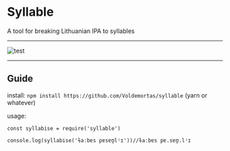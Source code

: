 # Syllable

A tool for breaking Lithuanian IPA to syllables

---

![test](https://github.com/voldemortas/syllable/actions/workflows/test.yml/badge.svg)

---

## Guide

install: `npm install https://github.com/Voldemortas/syllable` (yarn or whatever)

usage:

```
const syllabise = require('syllable')

console.log(syllabise('ɫaːbɐs pɐsɐʊ̯lʲɪ'))//ɫaːbɐs pɐ.sɐʊ̯.lʲɪ

```
